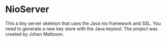 # NioServer

This a tiny server skeleton that uses the Java nio framework and SSL. You need to generate a new key store with the Java keytool.
The project was created by Johan Mattsson.
